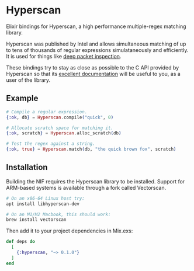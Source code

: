 # Hyperscan

Elixir bindings for Hyperscan, a high performance multiple-regex matching
library.

Hyperscan was published by Intel and allows simultaneous matching of up to
tens of thousands of regular expressions simulataneously and efficiently. It
is used for things like [deep packet inspection].

[deep packet inspection]: https://en.wikipedia.org/wiki/Deep_packet_inspection

These bindings try to stay as close as possible to the C API provided by
Hyperscan so that its [excellent documentation] will be useful to you, as a
user of the library.

[excellent documentation]: https://intel.github.io/hyperscan/dev-reference/api_files.html

## Example

```elixir
# Compile a regular expression.
{:ok, db} = Hyperscan.compile("quick", 0)

# Allocate scratch space for matching it.
{:ok, scratch} = Hyperscan.alloc_scratch(db)

# Test the regex against a string.
{:ok, true} = Hyperscan.match(db, "the quick brown fox", scratch)
```

## Installation

Building the NIF requires the Hyperscan library to be installed. Support for
ARM-based systems is available through a fork called Vectorscan.

```bash
# On an x86-64 Linux host try:
apt install libhyperscan-dev
```

```bash
# On an M1/M2 Macbook, this should work:
brew install vectorscan
```

Then add it to your project dependencies in Mix.exs:
```elixir
def deps do
  [
    {:hyperscan, "~> 0.1.0"}
  ]
end
```

